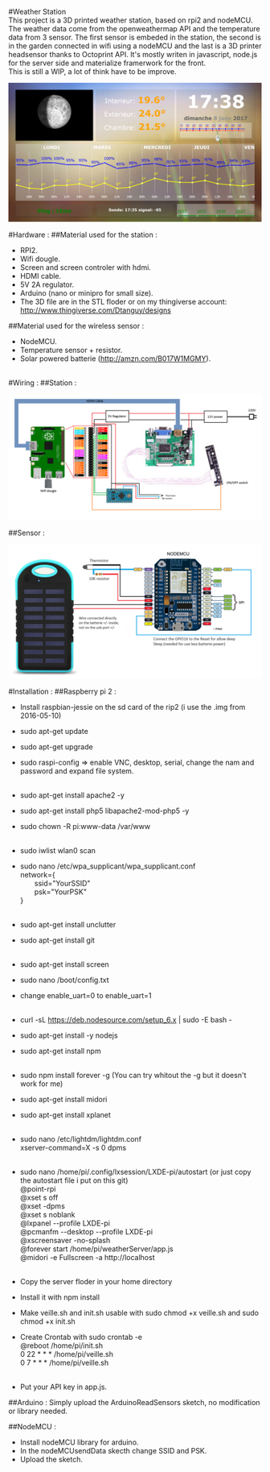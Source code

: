 #Weather Station
<br>
This project is a 3D printed weather station, based on rpi2 and nodeMCU. 
The weather data come from the openweathermap API and the temperature data from 3 sensor. 
The first sensor is embeded in the station, the second is in the garden connected in wifi using a nodeMCU and the last is a 3D printer headsensor thanks to Octoprint API. 
It's mostly writen in javascript, node.js for the server side and materialize framerwork for the front.
<br>
This is still a WIP, a lot of think have to be improve.

<p align="center">
	<img src="https://raw.githubusercontent.com/dtanguy/weatherstation/master/img/p1.jpg">
</p>

<!--<br>
<p align="center">
	<img src="https://raw.githubusercontent.com/dtanguy/weatherstation/master/img/p2.png">
</p>
<br>-->

#Hardware :
##Material used for the station :
- RPI2.
- Wifi dougle.
- Screen and screen controler with hdmi.
- HDMI cable.
- 5V 2A regulator.
- Arduino (nano or minipro for small size). 
- The 3D file are in the STL floder or on my thingiverse account: http://www.thingiverse.com/Dtanguy/designs

##Material used for the wireless sensor :
- NodeMCU.
- Temperature sensor + resistor.
- Solar powered batterie (http://amzn.com/B017W1MGMY).
<br><br>

#Wiring :
##Station :
<p align="center">
	<img src="https://raw.githubusercontent.com/dtanguy/weatherstation/master/img/StationSchematic.png">
</p>

##Sensor :
<p align="center">
	<img src="https://raw.githubusercontent.com/dtanguy/weatherstation/master/img/WirelessSensorSchematic.png">
</p>


#Installation :
##Raspberry pi 2 :

- Install raspbian-jessie on the sd card of the rip2 (i use the .img from 2016-05-10)
- sudo apt-get update
- sudo apt-get upgrade
- sudo raspi-config => enable VNC, desktop, serial, change the nam and password and expand file system.
<br><br>

- sudo apt-get install apache2 -y
- sudo apt-get install php5 libapache2-mod-php5 -y
- sudo chown -R pi:www-data /var/www
<br><br>

- sudo iwlist wlan0 scan
- sudo nano /etc/wpa_supplicant/wpa_supplicant.conf
<br>network={
<br>&emsp;&emsp;ssid="YourSSID"
<br>&emsp;&emsp;psk="YourPSK"
<br>}
<br><br>

- sudo apt-get install unclutter
- sudo apt-get install git
<br><br>

- sudo apt-get install screen 
- sudo nano /boot/config.txt 
- change enable_uart=0 to enable_uart=1
<br><br>

- curl -sL https://deb.nodesource.com/setup_6.x | sudo -E bash -
- sudo apt-get install -y nodejs
- sudo apt-get install npm
<br><br>

- sudo npm install forever -g (You can try whitout the -g but it doesn't work for me)
- sudo apt-get install midori
- sudo apt-get install xplanet
<br><br>

- sudo nano /etc/lightdm/lightdm.conf
<br>xserver-command=X -s 0 dpms
<br><br>

- sudo nano /home/pi/.config/lxsession/LXDE-pi/autostart (or just copy the autostart file i put on this git)
<br>@point-rpi
<br>@xset s off
<br>@xset -dpms
<br>@xset s noblank
<br>@lxpanel --profile LXDE-pi
<br>@pcmanfm --desktop --profile LXDE-pi
<br>@xscreensaver -no-splash
<br>@forever start /home/pi/weatherServer/app.js
<br>@midori -e Fullscreen -a http://localhost
<br><br>

- Copy the server floder in your home directory
- Install it with npm install
- Make veille.sh and init.sh usable with sudo chmod +x veille.sh and sudo chmod +x init.sh
- Create Crontab with sudo crontab -e
<br>@reboot     /home/pi/init.sh
<br>0 22 * * *     /home/pi/veille.sh
<br>0 7 * * *     /home/pi/veille.sh 
<br><br>

- Put your API key in app.js.

##Arduino :
Simply upload the ArduinoReadSensors sketch, no modification or library needed.

##NodeMCU :
- Install nodeMCU library for arduino.
- In the nodeMCUsendData skecth change SSID and PSK.
- Upload the sketch.